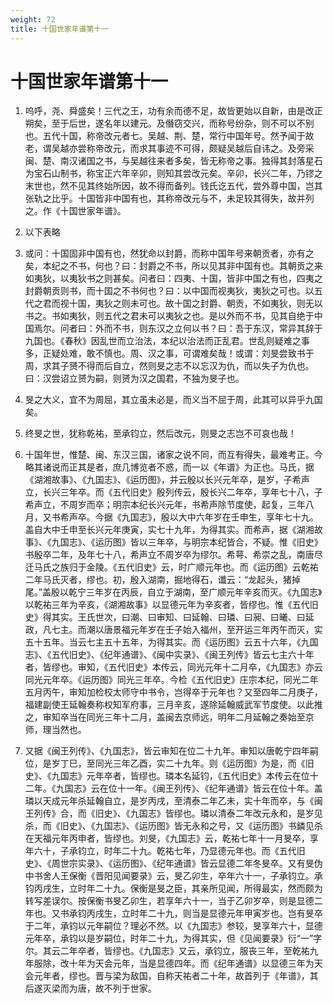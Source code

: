```yaml
---
weight: 72
title: 十国世家年谱第十一
---
```


# 十国世家年谱第十一

1. <span id="十国世家年谱第十一-1"></span>
呜呼，尧、舜盛矣！三代之王，功有余而德不足，故皆更始以自新，由是改正朔矣，至于后世，遂名年以建元。及僭窃交兴，而称号纷杂，则不可以不别也。五代十国，称帝改元者七。吴越、荆、楚，常行中国年号。然予闻于故老，谓吴越亦尝称帝改元，而求其事迹不可得，颇疑吴越后自讳之。及旁采闽、楚、南汉诸国之书，与吴越往来者多矣，皆无称帝之事。独得其封落星石为宝石山制书，称宝正六年辛卯，则知其尝改元矣。辛卯，长兴二年，乃镠之末世也，然不见其终始所因，故不得而备列。钱氏讫五代，尝外尊中国，岂其张轨之比乎。十国皆非中国有也，其称帝改元与不，未足较其得失，故并列之。作《十国世家年谱》。

2. <span id="十国世家年谱第十一-2"></span>
以下表略

3. <span id="十国世家年谱第十一-3"></span>
或问：十国固非中国有也，然犹命以封爵，而称中国年号来朝贡者，亦有之矣，本纪之不书，何也？曰：封爵之不书，所以见其非中国有也。其朝贡之来如夷狄，以夷狄书之则甚矣。问者曰：四夷、十国，皆非中国之有也，四夷之封爵朝贡则书，而十国之不书何也？曰：以中国而视夷狄，夷狄之可也。以五代之君而视十国，夷狄之则未可也。故十国之封爵、朝贡，不如夷狄，则无以书之。书如夷狄，则五代之君未可以夷狄之也。是以外而不书，见其自绝于中国焉尔。问者曰：外而不书，则东汉之立何以书？曰：吾于东汉，常异其辞于九国也。《春秋》因乱世而立治法，本纪以治法而正乱君。世乱则疑难之事多，正疑处难，敢不慎也。周、汉之事，可谓难矣哉！或谓：刘旻尝致书于周，求其子赟不得而后自立，然则旻之志不以忘汉为仇，而以失子为仇也。曰：汉尝诏立赟为嗣，则赟为汉之国君，不独为旻子也。

4. <span id="十国世家年谱第十一-4"></span>
旻之大义，宜不为周屈，其立虽未必是，而义当不屈于周，此其可以异乎九国矣。

5. <span id="十国世家年谱第十一-5"></span>
终旻之世，犹称乾祐，至承钧立，然后改元，则旻之志岂不可哀也哉！

6. <span id="十国世家年谱第十一-6"></span>
十国年世，惟楚、闽、东汉三国，诸家之说不同，而互有得失，最难考正。今略其诸说而正其是者，庶几博览者不惑，而一以《年谱》为正也。马氏，据《湖湘故事》、《九国志》、《运历图》，并云殷以长兴元年卒，是岁，子希声立，长兴三年卒。而《五代旧史》殷列传云，殷长兴二年卒，享年七十八，子希声立，不周岁而卒；明宗本纪长兴元年，书希声除节度使，起复，三年八月，又书希声卒。今据《九国志》，殷以大中六年岁在壬申生，享年七十九。盖自大中壬申至长兴元年庚寅，实七十九年，为得其实。而希声，据《湖湘故事》、《九国志》、《运历图》皆以三年卒，与明宗本纪皆合，不疑。惟《旧史》书殷卒二年，及年七十八，希声立不周岁卒为缪尔。希萼、希崇之乱，南唐尽迁马氏之族归于金陵。《五代旧史》云，时广顺元年也。而《运历图》云乾祐二年马氏灭者，缪也。初，殷入湖南，掘地得石，谶云：“龙起头，猪掉尾。”盖殷以乾宁三年岁在丙辰，自立于湖南，至广顺元年辛亥而灭。《九国志》以乾祐三年为辛亥，《湖湘故事》以显德元年为辛亥者，皆缪也。惟《五代旧史》得其实。王氏世次，曰潮、曰审知、曰延翰、曰璘、曰昶、曰曦、曰延政，凡七主。而潮以唐景福元年岁在壬子始入福州，至开运三年丙午而灭，实五十五年。当云七主五十五年，为得其实。而《运历图》云五十六年，《九国志》、《五代旧史》、《纪年通谱》、《闽中实录》、《闽王列传》皆云七主六十年者，皆缪也。审知，《五代旧史》本传云，同光元年十二月卒，《九国志》亦云同光元年卒。《运历图》同光三年卒。今检《五代旧史》庄宗本纪，同光二年五月丙午，审知加检校太师守中书令，岂得卒于元年也？又至四年二月庚子，福建副使王延翰奏称权知军府事，三月辛亥，遂除延翰威武军节度使。以此推之，审知卒当在同光三年十二月，盖闽去京师远，明年二月延翰之奏始至京师，理当然也。

7. <span id="十国世家年谱第十一-7"></span>
又据《闽王列传》、《九国志》，皆云审知在位二十九年。审知以唐乾宁四年嗣位，是岁丁巳，至同光三年乙酉，实二十九年。则《运历图》为是，而《旧史》、《九国志》元年卒者，皆缪也。璘本名延钧，《五代旧史》本传云在位十二年。《九国志》云在位十一年。《闽王列传》、《纪年通谱》皆云在位十年。盖璘以天成元年杀延翰自立，是岁丙戌，至清泰二年乙未，实十年而卒，与《闽王列传》合，而《旧史》、《九国志》皆缪也。璘以清泰二年改元永和，是岁见杀，而《旧史》、《九国志》、《运历图》皆无永和之号，又《运历图》书鏻见杀在天福元年丙申者，皆缪也。刘旻，《九国志》云，乾祐七年十一月旻卒，享年六十，子承钧立，时年二十九。乾祐七年，乃显德元年也。而《五代旧史》、《周世宗实录》、《运历图》、《纪年通谱》皆云显德二年冬旻卒。又有旻伪中书舍人王保衡《晋阳见闻要录》云，旻乙卯生，卒年六十一，子承钧立。承钧丙戌生，立时年二十九。保衡是旻之臣，其亲所见闻，所得最实，然而颇为转写差误尔。按保衡书旻乙卯生，若享年六十一，当于乙卯岁卒，则是显德二年也。又书承钧丙戌生，立时年二十九，则当是显德元年甲寅岁也。岂有旻卒于二年，承钧以元年嗣位？理必不然。以《九国志》参较，旻享年六十，显德元年卒，承钧以是岁嗣位，时年二十九，为得其实，但《见闻要录》衍“一”字尔。其云二年卒者，皆缪也。《九国志》又云，承钧立，服丧三年，至乾祐九年服除，改十年为天会元年，当是显德四年。而《纪年通谱》以显德三年为天会元年者，缪也。晋与梁为敌国，自称天祐者二十年，故首列于《年谱》，其后遂灭梁而为唐，故不列于世家。
